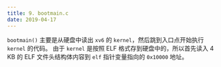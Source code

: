 ```yaml
---
title: 9. bootmain.c
date: 2019-04-17
---
```


`bootmain()` 主要是从硬盘中读出 `xv6` 的 `kernel`，然后跳到入口点开始执行 `kernel` 的代码。 由于 `kernel` 是按照 ELF 格式存到硬盘中的，所以首先读入 4 KB 的 ELF 文件头结构体内容到 `elf` 指针变量指向的 `0x10000` 地址。 